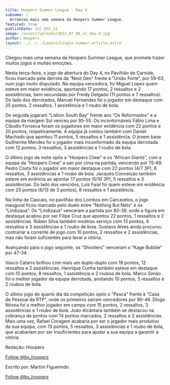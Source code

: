 ```yaml
---
title: Hoopers Summer League - Day 4
subname: |
  Arrancou mais uma semana da Hoopers Summer League.
featured: true
publishDate: Jul 6th 22
image: /assets/uploads/2022_07_06_sl_day-4.jpg
author: Hoopers
layout: ../../../Layout/single-summer-article.astro
---
```

<!--StartFragment-->

Chegou mais uma semana da Hoopers Summer League, que promete trazer muitos jogos e muitas emoções.



Nesta terça-feira, o jogo de abertura do Day 4, no Pavilhão de Carnide, ficou marcado pela derrota da “Next Gen” frente à "União Forte”, por 59-63, num jogo muito disputado. Na equipa vencedora, foi Miguel Lopes quem esteve em maior evidência, apontando 17 pontos, 2 ressaltos e 2 assistências, bem secundado por Freidy Delgado (11 pontos e 7 ressaltos). Do lado dos derrotados, Manuel Fernandes foi o jogador em destaque com 25 pontos, 2 ressaltos, 1 assistência e 1 roubo de bola. 



De seguida jogaram “Lisbon South Bay” frente aos “Os Reformados” e a equipa da margem Sul venceu por 85-55. Os incontornáveis Fábio Lima e Cláudio Fonseca foram os jogadores em maior evidência com 22 pontos e 20 pontos, respetivamente. A equipa já contou também com Daniel Machado que apontou 11 pontos, 5 ressaltos e 1 assistência. O jovem base Guilherme Mendes foi o jogador mais inconformado da equipa derrotada com 12 pontos, 3 ressaltos, 3 assistências e 1 roubo de bola.



O último jogo da noite opôs a “Hoopers Crew” e os “African Giants”, com a equipa da “Hoopers Crew” a sair por cima na partida, vencendo por 75-69. Pedro Costa foi o jogador em maior destaque com 22 pontos (4/7 3P), 6 ressaltos, 3 assistências e 1 roubo de bola. Jacques Conceição também esteve em eviência ao apontar 17 pontos (5/10 3P), 5 ressaltos e 3 assistências. Do lado dos vencidos, Luís Faial foi quem esteve em evidência com 20 pontos (6/13 de 3 pontos), 6 ressaltos e 1 assistência.



Na linha de Cascais, no pavilhão dos Lombos em Carcavelos, o jogo inaugural ficou marcado pelo duelo entre “Nothing But Nets” e os “Lindizaua”. Os “Lindizaua” venceram a partida por 80-39, onde a figura em destaque acabou por ser Filipe Cruz que apontou 22 pontos, 1 ressaltos e 2 assistências. Rúben Silva também mostrou serviço com 13 pontos, 4 ressaltos e 3 assistências e 1 roubo de bola. Gustavo Alves ainda procurou contrariar a corrente de jogo com 10 pontos, 2 ressaltos e 2 assistências, mas não foram suficientes para levar a vitória.



Avançando para o jogo seguinte, os “Shooters” venceram o “Kage Bubble” por 47-34. 

Vasco Catarro brilhou com mais um duplo-duplo com 19 pontos, 12 ressaltos e 2 assistências. Henrique Cunha também esteve em destaque com 10 pontos, 8 ressaltos, 1 assistência e 2 roubos de bola. Marco Simão foi o melhor jogador da equipa derrotada, anotando 10 pontos, 5 ressaltos e 2 roubos de bola.



O último jogo do quarto dia da competição opôs o “Pesca” frente à “Casa de Pessoal da RTP”, onde os primeiros saíram vencedores por 90-46. Diogo Nóvoa foi o melhor jogador em campo com 15 pontos, 2 ressaltos, 3 assistências e 1 roubo de bola. João Alcântara também se destacou na cobrança de pontos com 14 pontos marcados, 2 ressaltos e 2 assistências. Mais uma vez, Rafael Coragem acabaria por ser o jogador mais produtivo da sua equipa, com 13 pontos, 5 ressaltos, 3 assistências e 1 roubo de bola, que acabariam por ser insuficientes para ajudar a sua equipa a garantir a vitória.



Redação: Hoopers

<!--StartFragment-->

<a href="https://twitter.com/by_hoopers?ref_src=twsrc%5Etfw" class="twitter-follow-button" data-show-count="false">Follow @by_hoopers</a><script async src="https://platform.twitter.com/widgets.js" charset="utf-8"></script>

<!--EndFragment-->

Escrito por: Martim Figueiredo

<!--StartFragment-->

<a href="https://twitter.com/by_hoopers?ref_src=twsrc%5Etfw" class="twitter-follow-button" data-show-count="false">Follow @by_hoopers</a><script async src="https://platform.twitter.com/widgets.js" charset="utf-8"></script>

<!--EndFragment-->



<!--EndFragment-->